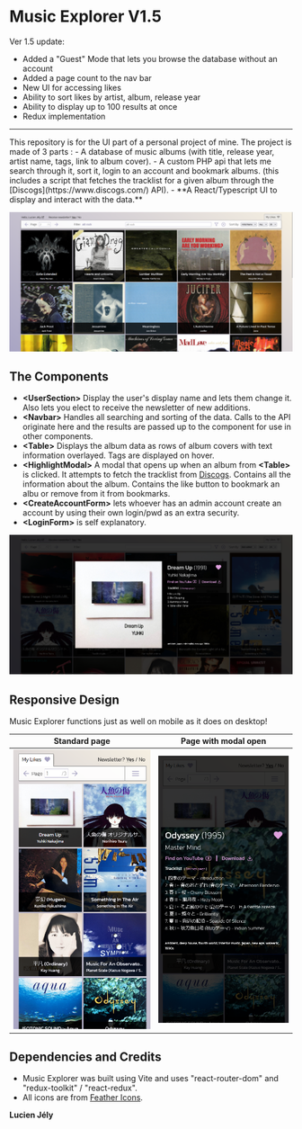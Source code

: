 # Music Explorer V1.5

Ver 1.5 update:
- Added a "Guest" Mode that lets you browse the database without an account
- Added a page count to the nav bar
- New UI for accessing likes
- Ability to sort likes by artist, album, release year
- Ability to display up to 100 results at once
- Redux implementation
<hr>
This repository is for the UI part of a personal project of mine. The project is made of 3 parts : 
- A database of music albums (with title, release year, artist name, tags, link to album cover).
- A custom PHP api that lets me search through it, sort it, login to an account and bookmark albums.
    (this includes a script that fetches the tracklist for a given album through the [Discogs](https://www.discogs.com/) API).
- **A React/Typescript UI to display and interact with the data.**

![A screenshot of a random page with album covers](./readme_media/musexp1.png)

## The Components

- **\<UserSection\>** Display the user's display name and lets them change it. Also lets you elect to receive the newsletter of new additions.
- **\<Navbar\>** Handles all searching and sorting of the data. Calls to the API originate here and the results are passed up to the <App /> component for use in other components.
- **\<Table\>** Displays the album data as rows of album covers with text information overlayed. Tags are displayed on hover.
- **\<HighlightModal\>** A modal that opens up when an album from **\<Table\>** is clicked. It attempts to fetch the tracklist from [Discogs](https://www.discogs.com/). Contains all the information about the album. Contains the like button to bookmark an albu or remove from it from bookmarks.
- **\<CreateAccountForm\>** lets whoever has an admin account create an account by using their own login/pwd as an extra security.
- **\<LoginForm\>** is self explanatory. 

![A screenshot of the highlight modal component displaying an album's title, release year, recording artist, tracklist, and tags](./readme_media/musexp3.png)

## Responsive Design

Music Explorer functions just as well on mobile as it does on desktop!

| Standard page | Page with modal open|
|--------------|---------------------|
|![Screenshot of music explorer on mobile](./readme_media/musexp-mobile.png)|![Screenshot of music explorer on mobile with a modal open](./readme_media/musexp-mobile3.png)|

## Dependencies and Credits

- Music Explorer was built using Vite and uses "react-router-dom" and "redux-toolkit" / "react-redux".
- All icons are from [Feather Icons](https://feathericons.com/).


**Lucien Jély**
